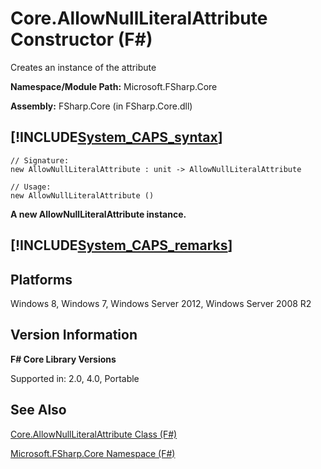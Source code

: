 # Core.AllowNullLiteralAttribute Constructor (F#)

Creates an instance of the attribute

**Namespace/Module Path:** Microsoft.FSharp.Core

**Assembly:** FSharp.Core (in FSharp.Core.dll)


## [!INCLUDE[System_CAPS_syntax](//System/Token/System_CAPS_syntax_md.md)]

```
// Signature:
new AllowNullLiteralAttribute : unit -> AllowNullLiteralAttribute

// Usage:
new AllowNullLiteralAttribute ()
```
**A new AllowNullLiteralAttribute instance.**
## [!INCLUDE[System_CAPS_remarks](//System/Token/System_CAPS_remarks_md.md)]

## Platforms
Windows 8, Windows 7, Windows Server 2012, Windows Server 2008 R2


## Version Information
**F# Core Library Versions**

Supported in: 2.0, 4.0, Portable




## See Also
[Core.AllowNullLiteralAttribute Class &#40;F&#35;&#41;](Core.AllowNullLiteralAttribute+Class+28%F%2329%.md)

[Microsoft.FSharp.Core Namespace &#40;F&#35;&#41;](Microsoft.FSharp.Core+Namespace+28%F%2329%.md)

